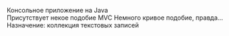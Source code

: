 Консольное приложение на Java  
Присутствует некое подобие MVC
Немного кривое подобие, правда...  
Назначение: коллекция текстовых записей

